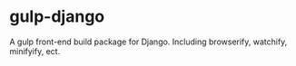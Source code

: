 gulp-django
===========

A gulp front-end build package for Django. Including browserify, watchify, minifyify, ect.
